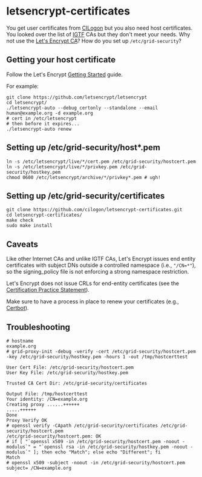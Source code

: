 # letsencrypt-certificates
You get user certificates from [CILogon](https://cilogon.org/) but you also need host certificates.
You looked over the list of [IGTF](https://igtf.net) CAs but they don't meet your needs.
Why not use the [Let's Encrypt CA](https://letsencrypt.org/)?
How do you set up `/etc/grid-security`?

## Getting your host certificate
Follow the Let's Encrypt [Getting Started](https://letsencrypt.org/getting-started/) guide.

For example:
```
git clone https://github.com/letsencrypt/letsencrypt
cd letsencrypt/
./letsencrypt-auto --debug certonly --standalone --email human@example.org -d example.org
# cert in /etc/letsencrypt
# then before it expires...
./letsencrypt-auto renew
```

## Setting up /etc/grid-security/host*.pem
```
ln -s /etc/letsencrypt/live/*/cert.pem /etc/grid-security/hostcert.pem
ln -s /etc/letsencrypt/live/*/privkey.pem /etc/grid-security/hostkey.pem
chmod 0600 /etc/letsencrypt/archive/*/privkey*.pem # ugh!
```

## Setting up /etc/grid-security/certificates
```
git clone https://github.com/cilogon/letsencrypt-certificates.git
cd letsencrypt-certificates/
make check
sudo make install
```

## Caveats
Like other Internet CAs and unlike IGTF CAs, Let's Encrypt issues end entity certificates with subject DNs outside a controlled namespace (i.e., `"/CN=*"`), so the signing_policy file is not enforcing a strong namespace restriction.

Let's Encrypt does not issue CRLs for end-entity certificates (see the [Certification Practice Statement](https://letsencrypt.org/repository/)).

Make sure to have a process in place to renew your certificates (e.g., [Certbot](https://certbot.eff.org/)).

## Troubleshooting

```
# hostname
example.org
# grid-proxy-init -debug -verify -cert /etc/grid-security/hostcert.pem -key /etc/grid-security/hostkey.pem -hours 1 -out /tmp/hostcerttest
 
User Cert File: /etc/grid-security/hostcert.pem
User Key File: /etc/grid-security/hostkey.pem
 
Trusted CA Cert Dir: /etc/grid-security/certificates
 
Output File: /tmp/hostcerttest
Your identity: /CN=example.org
Creating proxy ......++++++
.....++++++
Done
Proxy Verify OK
# openssl verify -CApath /etc/grid-security/certificates /etc/grid-security/hostcert.pem 
/etc/grid-security/hostcert.pem: OK
# if [ "`openssl x509 -in /etc/grid-security/hostcert.pem -noout -modulus`" = "`openssl rsa -in /etc/grid-security/hostkey.pem -noout -modulus`" ]; then echo "Match"; else echo "Different"; fi
Match
# openssl x509 -subject -noout -in /etc/grid-security/hostcert.pem 
subject= /CN=example.org
```
